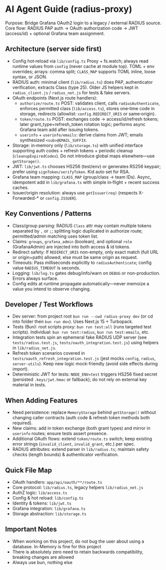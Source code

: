 # AI Agent Guide (radius-proxy)

Purpose: Bridge Grafana OAuth2 login to a legacy / external RADIUS source. Core flow: RADIUS PAP auth -> OAuth authorization code -> JWT (access/id) + optional Grafana team assignment.

## Architecture (server side first)
- Config hot‑reload via `lib/config.ts` Proxy + fs.watch; always read runtime values from `config` (never cache at module top). TOML + env overrides; arrays: comma split; `CLASS_MAP` supports TOML inline, loose syntax, or JSON.
- RADIUS auth: minimal client (`lib/radius.ts`) does PAP, authenticator verification, extracts Class (type 25). Older JS helpers kept in `radius_client.js` / `radius_net.js` for tests & fake servers.
- OAuth endpoints (Next.js route handlers):
  - `authorize/route.ts` POST: validates client, calls `radiusAuthenticate`, enforces permitted class (`lib/access.ts`), stores one‑time code in storage, redirects (allowlist: `config.REDIRECT_URIS` or same‑origin).
  - `token/route.ts` POST: exchanges code -> access/id/refresh tokens; later grant_type=refresh_token rotation logic; performs async Grafana team add after issuing tokens.
  - `userinfo` + `userinfo/emails`: derive claims from JWT; emails synthesized `<sub>@EMAIL_SUFFIX`.
- Storage: in‑memory only (`lib/storage.ts`) with unified interface supporting auth codes + refresh tokens + periodic cleanup (`cleanupExpiredCodes`). Do not introduce global maps elsewhere—use `getStorage()`.
- JWT: `lib/jwt.ts` chooses HS256 (test/env) or generates RS256 keypair; prefer using `signToken/verifyToken`. Kid auto set for RSA.
- Grafana team mapping: `CLASS_MAP` (group/class -> team IDs). Async, idempotent add in `lib/grafana.ts` with simple in‑flight + recent success caches.
- Issuer/origin resolution: always use `getIssuer(req)` (respects X-Forwarded-* or `config.ISSUER`).

## Key Conventions / Patterns
- Class/group parsing: RADIUS `Class` attr may contain multiple tokens separated by `,` or `;`; splitting logic duplicated in authorize route; permitted/admin matching uses token list.
- Claims: `groups`, `grafana_admin` (boolean), and optional `role` (GrafanaAdmin) are injected into both access & id tokens.
- Redirect safety: If `REDIRECT_URIS` non-empty, only exact match (full URL or origin+path) allowed; else must be same origin as request.
- Timeouts: Pass milliseconds explicitly to `radiusAuthenticate`; config value `RADIUS_TIMEOUT` is seconds.
- Logging: `lib/log.ts` gates debug/info/warn on `DEBUG` or non-production. Errors always surface.
- Config edits at runtime propagate automatically—never memoize a value you intend to observe changing.

## Developer / Test Workflows
- Dev server: from project root `bun run --cwd radius-proxy dev` (or cd into folder then `bun run dev`). Uses Next.js 15 + Turbopack.
- Tests (Bun): root scripts proxy: `bun run test:all` (runs targeted test scripts). Individual: `bun run test:radius`, `bun run test:emails`, etc.
- Integration tests spin an ephemeral fake RADIUS UDP server (see `tests/radius.test.js`, `tests/oauth_integration.test.js`) using helpers in `lib/radius_net.js`.
- Refresh token scenarios covered in `tests/oauth_refresh_integration.test.js` (jest mocks `config`, `radius`, `server-utils`). Keep new logic mock-friendly (avoid side effects during import).
- Deterministic JWT for tests: `NODE_ENV=test` triggers HS256 fixed secret (persisted `.keys/jwt.hmac` or fallback); do not rely on external key material in tests.

## When Adding Features
- Need persistence: replace `MemoryStorage` behind `getStorage()` without changing caller contracts (auth code & refresh token methods both required).
- New claims: add in token exchange (both grant types) and mirror in `userinfo` routes; ensure tests assert presence.
- Additional OAuth flows: extend `token/route.ts` switch; keep existing error strings (`invalid_client`, `invalid_grant`, etc.) per spec.
- RADIUS attributes: extend parser in `lib/radius.ts`; maintain safety checks (length bounds) & authenticator verification.

## Quick File Map
- OAuth handlers: `app/api/oauth/**/route.ts`
- Core protocol: `lib/radius.ts`, legacy helpers `lib/radius_net.js`
- AuthZ logic: `lib/access.ts`
- Config & hot reload: `lib/config.ts`
- Identity & tokens: `lib/jwt.ts`
- Grafana integration: `lib/grafana.ts`
- Storage abstraction: `lib/storage.ts`

## Important Notes

- When working on this project, do not bug the user about using a database. In-Memory is fine for this project
- There is absolutely zero need to retain backwards compatibility, breaking changes are allowed
- Always use bun, nothing else